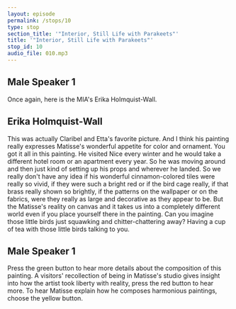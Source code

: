 ```yaml
---
layout: episode
permalink: /stops/10
type: stop
section_title: '"Interior, Still Life with Parakeets"'
title: '"Interior, Still Life with Parakeets"'
stop_id: 10
audio_file: 010.mp3
---
```


## Male Speaker 1

Once again, here is the MIA's Erika Holmquist-Wall.

## Erika Holmquist-Wall

This was actually Claribel and Etta's favorite picture.  And I think his painting really expresses Matisse's wonderful appetite for color and ornament.  You got it all in this painting.  He visited Nice every winter and he would take a different hotel room or an apartment every year.  So he was moving around and then just kind of setting up his props and wherever he landed.  So we really don't have any idea if his wonderful cinnamon-colored tiles were really so vivid, if they were such a bright red or if the bird cage really, if that brass really shown so brightly, if the patterns on the wallpaper or on the fabrics, were they really as large and decorative as they appear to be.  But the Matisse's reality on canvas and it takes us into a completely different world even if you place yourself there in the painting.  Can you imagine those little birds just squawking and chitter-chattering away?  Having a cup of tea with those little birds talking to you.

## Male Speaker 1

Press the green button to hear more details about the composition of this painting.  A visitors' recollection of being in Matisse's studio gives insight into how the artist took liberty with reality, press the red button to hear more.  To hear Matisse explain how he composes harmonious paintings, choose the yellow button.
